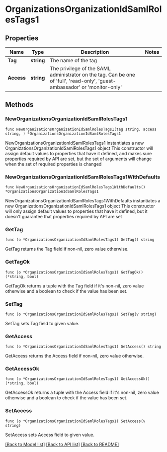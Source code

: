 # OrganizationsOrganizationIdSamlRolesTags1

## Properties

Name | Type | Description | Notes
------------ | ------------- | ------------- | -------------
**Tag** | **string** | The name of the tag | 
**Access** | **string** | The privilege of the SAML administrator on the tag. Can be one of &#39;full&#39;, &#39;read-only&#39;, &#39;guest-ambassador&#39; or &#39;monitor-only&#39; | 

## Methods

### NewOrganizationsOrganizationIdSamlRolesTags1

`func NewOrganizationsOrganizationIdSamlRolesTags1(tag string, access string, ) *OrganizationsOrganizationIdSamlRolesTags1`

NewOrganizationsOrganizationIdSamlRolesTags1 instantiates a new OrganizationsOrganizationIdSamlRolesTags1 object
This constructor will assign default values to properties that have it defined,
and makes sure properties required by API are set, but the set of arguments
will change when the set of required properties is changed

### NewOrganizationsOrganizationIdSamlRolesTags1WithDefaults

`func NewOrganizationsOrganizationIdSamlRolesTags1WithDefaults() *OrganizationsOrganizationIdSamlRolesTags1`

NewOrganizationsOrganizationIdSamlRolesTags1WithDefaults instantiates a new OrganizationsOrganizationIdSamlRolesTags1 object
This constructor will only assign default values to properties that have it defined,
but it doesn't guarantee that properties required by API are set

### GetTag

`func (o *OrganizationsOrganizationIdSamlRolesTags1) GetTag() string`

GetTag returns the Tag field if non-nil, zero value otherwise.

### GetTagOk

`func (o *OrganizationsOrganizationIdSamlRolesTags1) GetTagOk() (*string, bool)`

GetTagOk returns a tuple with the Tag field if it's non-nil, zero value otherwise
and a boolean to check if the value has been set.

### SetTag

`func (o *OrganizationsOrganizationIdSamlRolesTags1) SetTag(v string)`

SetTag sets Tag field to given value.


### GetAccess

`func (o *OrganizationsOrganizationIdSamlRolesTags1) GetAccess() string`

GetAccess returns the Access field if non-nil, zero value otherwise.

### GetAccessOk

`func (o *OrganizationsOrganizationIdSamlRolesTags1) GetAccessOk() (*string, bool)`

GetAccessOk returns a tuple with the Access field if it's non-nil, zero value otherwise
and a boolean to check if the value has been set.

### SetAccess

`func (o *OrganizationsOrganizationIdSamlRolesTags1) SetAccess(v string)`

SetAccess sets Access field to given value.



[[Back to Model list]](../README.md#documentation-for-models) [[Back to API list]](../README.md#documentation-for-api-endpoints) [[Back to README]](../README.md)


